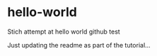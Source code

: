 # hello-world
Stich attempt at hello world github test

Just updating the readme as part of the tutorial...
